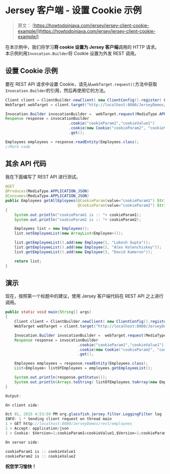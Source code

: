 # Jersey 客户端 - 设置 Cookie 示例

> 原文： [https://howtodoinjava.com/jersey/jersey-client-cookie-example/](https://howtodoinjava.com/jersey/jersey-client-cookie-example/)

在本示例中，我们将学习**将 cookie 设置为 Jersey 客户端**调用的 HTTP 请求。 本示例利用`Invocation.Builder`将 Cookie 设置为外发 REST 调用。

## 设置 Cookie 示例

要在 REST API 请求中设置 Cookie，请先从`webTarget.request()`方法中获取`Invocation.Builder`的引用，然后再使用它的方法。

```java
Client client = ClientBuilder.newClient( new ClientConfig().register( LoggingFilter.class ) );
WebTarget webTarget = client.target("http://localhost:8080/JerseyDemos/rest").path("employees");

Invocation.Builder invocationBuilder =  webTarget.request(MediaType.APPLICATION_JSON);
Response response = invocationBuilder
							.cookie("cookieParam1","cookieValue1")
							.cookie(new Cookie("cookieParam2", "cookieValue2"))
							.get();

Employees employees = response.readEntity(Employees.class);
//More code

```

## 其余 API 代码

我在下面编写了 REST API 进行测试。

```java
@GET
@Produces(MediaType.APPLICATION_JSON)
@Consumes(MediaType.APPLICATION_JSON)
public Employees getAllEployees(@CookieParam(value="cookieParam1") String cookieParam1,
								@CookieParam(value="cookieParam2") String cookieParam2) 
{
	System.out.println("cookieParam1 is :: "+ cookieParam1);
	System.out.println("cookieParam2 is :: "+ cookieParam2);

	Employees list = new Employees();
	list.setEmployeeList(new ArrayList<Employee>());

	list.getEmployeeList().add(new Employee(1, "Lokesh Gupta"));
	list.getEmployeeList().add(new Employee(2, "Alex Kolenchiskey"));
	list.getEmployeeList().add(new Employee(3, "David Kameron"));

	return list;
}

```

## 演示

现在，按照第一个标题中的建议，使用 Jersey 客户端代码在 REST API 之上进行调用。

```java
public static void main(String[] args) 
{
	Client client = ClientBuilder.newClient( new ClientConfig().register( LoggingFilter.class ) );
	WebTarget webTarget = client.target("http://localhost:8080/JerseyDemos/rest").path("employees");

	Invocation.Builder invocationBuilder =  webTarget.request(MediaType.APPLICATION_JSON);
	Response response = invocationBuilder
								.cookie("cookieParam1","cookieValue1")
								.cookie(new Cookie("cookieParam2", "cookieValue2"))
								.get();

	Employees employees = response.readEntity(Employees.class);
	List<Employee> listOfEmployees = employees.getEmployeeList();

	System.out.println(response.getStatus());
	System.out.println(Arrays.toString( listOfEmployees.toArray(new Employee[listOfEmployees.size()]) ));
}

```

```java
Output: 

On client side:

Oct 01, 2015 4:53:59 PM org.glassfish.jersey.filter.LoggingFilter log
INFO: 1 * Sending client request on thread main
1 > GET http://localhost:8080/JerseyDemos/rest/employees
1 > Accept: application/json
1 > Cookie: $Version=1;cookieParam1=cookieValue1,$Version=1;cookieParam2=cookieValue2

On server side:

cookieParam1 is :: cookieValue1
cookieParam2 is :: cookieValue2
```

**祝您学习愉快！**